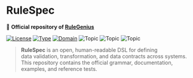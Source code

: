 # RuleSpec
🔹 **Official repository of [RuleGenius](https://www.rulegenius.com)**

[![License](https://img.shields.io/badge/license-Apache%202.0-green)](LICENSE)
[![Type](https://img.shields.io/badge/repo-documentation-blue)]()
[![Domain](https://img.shields.io/badge/domain-rulegenius.com-blue)](https://www.rulegenius.com)
![Topic](https://img.shields.io/badge/topic-DSL-lightgrey)
![Topic](https://img.shields.io/badge/topic-Data%20Contracts-lightgrey)
![Topic](https://img.shields.io/badge/topic-Data%20Validation-lightgrey)

> **RuleSpec** is an open, human-readable DSL for defining  
> data validation, transformation, and data contracts across systems.  
> This repository contains the official grammar, documentation, examples, and reference tests.

